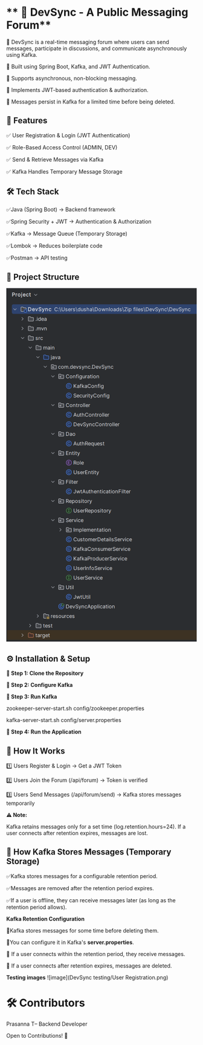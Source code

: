# ** 📄 DevSync - A Public Messaging Forum**

📌 DevSync is a real-time messaging forum where users can send messages, participate in discussions, and communicate asynchronously using Kafka.

🔹 Built using Spring Boot, Kafka, and JWT Authentication.

🔹 Supports asynchronous, non-blocking messaging.

🔹 Implements JWT-based authentication & authorization.

🔹 Messages persist in Kafka for a limited time before being deleted.


## **🚀 Features**

✅ User Registration & Login (JWT Authentication)

✅ Role-Based Access Control (ADMIN, DEV)

✅ Send & Retrieve Messages via Kafka

✅ Kafka Handles Temporary Message Storage


## **🛠️ Tech Stack**

✅Java (Spring Boot)	    -> Backend framework

✅Spring Security + JWT	    -> Authentication & Authorization

✅Kafka	                    -> Message Queue (Temporary Storage)

✅Lombok	                -> Reduces boilerplate code

✅Postman	                -> API testing


## **📂 Project Structure**
![image](https://github.com/prasanna-soft-dev/Spring-Boot-Projects/blob/668f7abda11c4de39bf46ee5e38a79499cdc2665/DevSync%20Kafka%20Implementation/DevSync%20testing/Project%20Structure.png)

## **⚙️ Installation & Setup**

**🔹 Step 1: Clone the Repository**


**🔹 Step 2: Configure Kafka**


**🔹 Step 3: Run Kafka**

zookeeper-server-start.sh config/zookeeper.properties

kafka-server-start.sh config/server.properties

**🔹 Step 4: Run the Application**


## **🚀 How It Works**

1️⃣ Users Register & Login → Get a JWT Token

2️⃣ Users Join the Forum (/api/forum) → Token is verified

3️⃣ Users Send Messages (/api/forum/send) → Kafka stores messages temporarily



**⚠ Note:**

Kafka retains messages only for a set time (log.retention.hours=24).
If a user connects after retention expires, messages are lost.


## **📌 How Kafka Stores Messages (Temporary Storage)**

✅Kafka stores messages for a configurable retention period.

✅Messages are removed after the retention period expires.

✅If a user is offline, they can receive messages later (as long as the retention period allows).

**Kafka Retention Configuration**

🔹Kafka stores messages for some time before deleting them.

🔹You can configure it in Kafka's **server.properties**.

🔹 If a user connects within the retention period, they receive messages.

🔹 If a user connects after retention expires, messages are deleted.

**Testing images**
![image](DevSync testing/User Registration.png)


# **🛠️ Contributors**

Prasanna T– Backend Developer

Open to Contributions! 🤝


